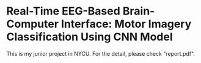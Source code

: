 #  Real-Time EEG-Based Brain-Computer Interface: Motor Imagery Classification Using CNN Model

This is my junior project in NYCU. For the detail, please check "report.pdf".
